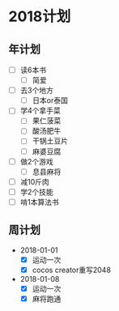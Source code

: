 # 2018计划

## 年计划

+ [ ] 读6本书
  + [ ] 简爱
+ [ ] 去3个地方
  + [ ] 日本or泰国
+ [ ] 学4个拿手菜
  + [ ] 果仁菠菜
  + [ ] 酸汤肥牛
  + [ ] 干锅土豆片
  + [ ] 麻婆豆腐
+ [ ] 做2个游戏
  + [ ] 息县麻将
+ [ ] 减10斤肉
+ [ ] 学2个技能
+ [ ] 啃1本算法书

## 周计划

+ 2018-01-01
  + [x] 运动一次
  + [x] cocos creator重写2048
+ 2018-01-08
  + [x] 运动一次
  + [x] 麻将跑通
